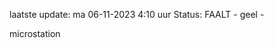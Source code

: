 laatste update: 
ma 06-11-2023  4:10   uur 
Status: FAALT - geel - 
<div class="service Y">microstation</div>